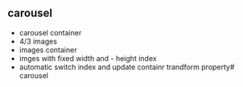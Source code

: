 ## carousel
- carousel container 
- 4/3 images
- images container
- imges with fixed width and - height index
-  automatic switch index and update containr trandform property# carousel
